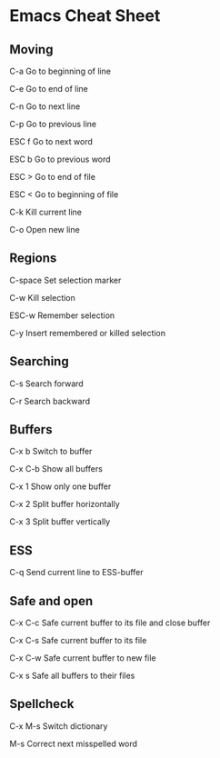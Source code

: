# Emacs Cheat Sheet

## Moving

C-a          Go to beginning of line

C-e          Go to end of line

C-n          Go to next line

C-p          Go to previous line


ESC f        Go to next word

ESC b        Go to previous word


ESC >        Go to end of file

ESC <        Go to beginning of file


C-k          Kill current line

C-o          Open new line


## Regions

C-space      Set selection marker

C-w          Kill selection

ESC-w        Remember selection

C-y          Insert remembered or killed selection


## Searching

C-s          Search forward

C-r          Search backward


## Buffers

C-x b        Switch to buffer

C-x C-b      Show all buffers


C-x 1        Show only one buffer

C-x 2        Split buffer horizontally

C-x 3        Split buffer vertically


## ESS

C-q          Send current line to ESS-buffer


## Safe and open

C-x C-c      Safe current buffer to its file and close buffer

C-x C-s      Safe current buffer to its file

C-x C-w      Safe current buffer to new file

C-x s        Safe all buffers to their files


## Spellcheck

C-x M-s      Switch dictionary

M-s          Correct next misspelled word
